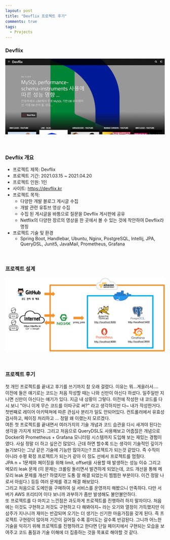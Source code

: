 ```yaml
---
layout: post
title: "Devflix 프로젝트 후기"
comments: true
tags: 
  - Projects
---
```


### Devflix

<a href="https://devflix.kr" target="_blank"><img src="/assets/images/projects/devflix-postscripts/devflix-home.png" alt="devflix"></a><br><br><br>


### Devflix 개요

- 프로젝트 제목: Devflix
- 프로젝트 기간: 2021.03.15 ~ 2021.04.20
- 프로젝트 인원: 1인
- 사이트: https://devflix.kr
- 프로젝트 목적:
  - 다양한 개발 블로그 게시글 수집
  - 개발 관련 유튜브 영상 수집
  - 수집 된 게시글을 바틍으로 질문을 Devflix 게시판에 공유
  - Netflix의 다양한 장르의 영상을 한 곳에서 볼 수 있는 것에 착안하여 Devflix라 명칭
- 프로젝트 기술 및 환경
  - Spring Boot, Handlebar, Ubuntu, Nginx, PostgreSQL, Intellij, JPA, QueryDSL, Junit5, JavaMail, Prometheus, Grafana
<br><br><br>


### 프로젝트 설계

<img src="/assets/images/projects/devflix-postscripts/devflix-architecture.png"><br><br><br>


### 프로젝트 후기

첫 개인 프로젝트를 끝내고 후기를 쓰기까지 참 오래 걸렸다. 이유는 뭐...게을러서....    
이전에 들은 얘기로는 코드는 처음 작성할 때는 나와 신만이 아신다 하셨다. 일주일만 지나면 신만이 아신다는 얘기가 있다. 지금 내 상황이 그렇다. 이전에 작성한 내 코드를 다시 보니 "아니 이게 무슨 코드를 이따구로 써?" 라고 생각하지만 다~ 내가 작성한거다. 첫번째로 레이어 아키텍쳐에 따른 관심사 분리가 일도 안되어있다. 컨트롤러에서 유효성 검사하고, 페이징 처리하고 ... 정말 왜 이랬는지 모르겠다.    
여튼 첫 프로젝트를 끝내면서 여러가지의 기술 개념과 코드 습관을 다시 새겨야 된다는 생각을 가지게 되었다. 그리고 처음으로 QueryDSL도 사용해보고 어줍잖은 개념으로 Docker와 Prometheus + Grafana 모니터링 시스템까지 도입해 보는 재밌는 경험이였다. 사실 정말 더 하고 싶은건 많았다. 근데 하면 할수록 드는 생각이 기술적인 깊이가 늘기보다는 그냥 같은 기술에 기능만 많아지는? 프로젝트가 되는것 같았다. 즉 수직이 아니라 수평 확정 프로젝트가 되는거 같아 이 정도 선에서 프로젝트를 멈췄다.    
JPA n + 1문제와 페이징을 위해 limit, offset을 사용할 때 발생하는 성능 이슈 그리고 메모리 leak 문제 (이 문제는 크롤링 돌리면서 발견하게 되었는데, 코드 개선을 통해 메모리 leak 문제를 개선? 하였지만 도통 잘 해결 되었는지 찜찜한 부분이다. 이건 정말 나로서 아쉽다.) 등등 여러 문제를 겪고 해결 해보았다.    
그리고 처음으로 도메인을 구매하여 실 서비스를 운영까지 해봤으니 만족하다. 다만 서버가 AWS 프리티어 이다 보니까 과부하가 좀만 발생해도 불안불안하다.    
또 프로젝트를 다 마치고 느낀점은 과도하게 프로젝트를 진행하려 하지 말자이다. 처음에는 이것도 구현하고 저것도 구현하고 다 해봐야지~ 라는 오기와 열정이 가득했지만 이삼주가 지나니까 재미는 반감되며 오기는 더 생기는 신기한 마음가짐을 갖게 된다. 즉 프로젝트 구현량이 많아져 기간이 길어질 수록 흥미도는 갈수록 반감된다. 그니까 어느한 기술을 익히기 위해 프로젝트를 진행하려고 한다면 단일 페이지에서 구현되는 모습을 보여주고 코드 품질과 기술 이해에 더 집중하는 것을 목표로 해야할 것 같다.